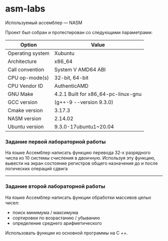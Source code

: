 # asm-labs

Используемый ассемблер — NASM

Проект был собран и протестирован со следующими параметрами:

|   Option              |  Value
| --------------------- | -------
| Operating system      | Xubuntu
| Architecture          | x86_64
| Call convention       | System V AMD64 ABI
| CPU op-mode(s)        | 32-bit, 64-bit
| CPU Vendor ID         | AuthenticAMD
| GNU Make              | 4.2.1 Built for x86_64-pc-linux-gnu
| GCC version           | (g++-9 --version 9.3.0)
| Cmake version         | 3.17.3
| NASM version          | 2.14.02
| Ubuntu version        | 9.3.0-17ubuntu1~20.04
    
### Задание первой лабораторной работы

На языке Ассемблер написать функцию перевода 32-х разрядного числа из 10 системы счисления в двоичную. 
Используя эту функцию, вывести на экран состояние регистров общего назначения до и после логических операций сдвига 

---

### Задание второй лабораторной работы

На языке Ассемблер написать функции обработки массивов целых чисел: 
   - поиск минимума / максимума
   - сортировки по возрастанию / убыванию
   - определение среднего арифметического 
   
Использовать функции из основной программы на С ++.

